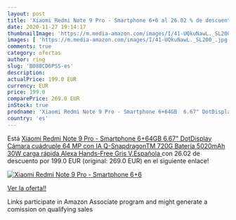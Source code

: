 ```yaml
---
layout: post
title: 'Xiaomi Redmi Note 9 Pro - Smartphone 6+6 al 26.02 % de descuento'
date: 2020-11-27 19:14:17
thumbnailImage: 'https://m.media-amazon.com/images/I/41-UQkuNawL._SL200_.jpg'
images: [ 'https://m.media-amazon.com/images/I/41-UQkuNawL._SL200_.jpg' ]
comments: true
category: ofertas
author: ring
slug: 'B088CD6PSS-es'
description:
actualPrice: 199.0 EUR
currency: EUR
price: 199.0
comparePrice: 269.0 EUR
inStock: true
prodname: 'Xiaomi Redmi Note 9 Pro - Smartphone 6+64GB  6.67" DotDisplay  Cámara cuádruple 64 MP con IA  Q-SnapdragonTM 720G  Batería 5020mAh  30W carga rápida   Alexa Hands-Free  Gris  V.Española '
country: 'es'
---
```


Está [Xiaomi Redmi Note 9 Pro - Smartphone 6+64GB  6.67" DotDisplay  Cámara cuádruple 64 MP con IA  Q-SnapdragonTM 720G  Batería 5020mAh  30W carga rápida   Alexa Hands-Free  Gris  V.Española ](https://www.amazon.es/dp/B088CD6PSS/?tag=tolees-21) con 26.02 de descuento por 199.0 EUR (original: 269.0 EUR) en el siguiente enlace!

[![Xiaomi Redmi Note 9 Pro - Smartphone 6+6](https://m.media-amazon.com/images/I/41-UQkuNawL._SL200_.jpg)](https://www.amazon.es/dp/B088CD6PSS/?tag=tolees-21)

[Ver la oferta!!](https://www.amazon.es/dp/B088CD6PSS/?tag=tolees-21)

Links participate in Amazon Associate program and might generate a comission on qualifying sales


